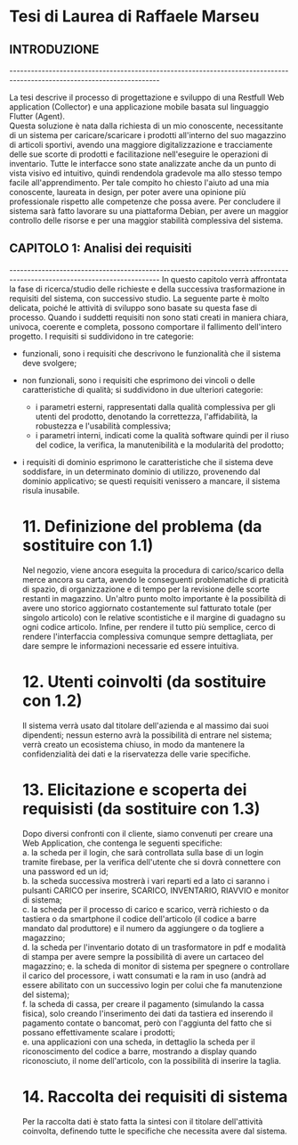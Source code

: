 <h1> Tesi di Laurea di Raffaele Marseu</h1>

<h2> INTRODUZIONE </h2>
------------------------------------------------------------------------------------------------------------------------

La tesi descrive il processo di progettazione e sviluppo di una Restfull Web application (Collector) e una applicazione mobile basata sul linguaggio Flutter (Agent).  
Questa soluzione è nata dalla richiesta di un mio conoscente, necessitante di un sistema per caricare/scaricare i prodotti all'interno del suo magazzino di articoli sportivi, avendo una maggiore digitalizzazione e tracciamente delle sue scorte di prodotti e facilitazione nell'eseguire le operazioni di inventario. Tutte le interfacce sono state analizzate anche da un punto di vista visivo ed intuitivo, quindi rendendola gradevole ma allo stesso tempo facile all'apprendimento. Per tale compito ho chiesto l'aiuto ad una mia conoscente, laureata in design, per poter avere una opinione più professionale rispetto alle competenze che possa avere. Per concludere il sistema sarà fatto lavorare su una piattaforma Debian, per avere un maggior controllo delle risorse e per una maggior stabilità complessiva del sistema.

<h2> CAPITOLO 1: Analisi dei requisiti </h2>
------------------------------------------------------------------------------------------------------------------------
In questo capitolo verrà affrontata la fase di ricerca/studio delle richieste e della successiva trasformazione in requisiti del sistema, con successivo studio.  
La seguente parte è molto delicata, poiché le attività di sviluppo sono basate su questa fase di processo.
Quando i suddetti requisiti non sono stati creati in maniera chiara, univoca, coerente e completa, possono comportare il fallimento dell'intero progetto.
I requisiti si suddividono in tre categorie:  

- funzionali, sono i requisiti che descrivono le funzionalità che il sistema deve svolgere;
- non funzionali, sono i requisiti che esprimono dei vincoli o delle caratteristiche di qualità; si suddividono in due ulteriori categorie:
    - i parametri esterni, rappresentati dalla qualità complessiva per gli utenti del prodotto, denotando la correttezza, l'affidabilità, la robustezza e l'usabilità complessiva;
    - i parametri interni, indicati come la qualità software quindi per il riuso del codice, la verifica, la manutenibilità e la modularità del prodotto;
- i requisiti di dominio esprimono le caratteristiche che il sistema deve soddisfare, in un determinato dominio di utilizzo, provenendo dal dominio applicativo; se questi requisiti venissero a mancare, il sistema risula inusabile.

    # 11. Definizione del problema (da sostituire con 1.1)  

    Nel negozio, viene ancora eseguita la procedura di carico/scarico della merce ancora su carta, avendo le conseguenti problematiche di praticità di spazio, di organizzazione e di tempo per la revisione delle scorte restanti in magazzino. Un'altro punto molto importante è la possibilità di avere uno storico aggiornato costantemente sul fatturato totale (per singolo articolo) con le relative scontistiche e il margine di guadagno su ogni codice articolo. Infine, per rendere il tutto più semplice, cerco di rendere l'interfaccia complessiva comunque sempre dettagliata, per dare sempre le informazioni necessarie ed essere intuitiva.

    # 12. Utenti coinvolti (da sostituire con 1.2)  

    Il sistema verrà usato dal titolare dell'azienda e al massimo dai suoi dipendenti; nessun esterno avrà la possibilità di entrare nel sistema; verrà creato un ecosistema chiuso, in modo da mantenere la confidenzialità dei dati e la riservatezza delle varie specifiche.

    # 13. Elicitazione e scoperta dei requisisti (da sostituire con 1.3)  

    Dopo diversi confronti con il cliente, siamo convenuti per creare una Web Application, che contenga le seguenti specifiche:  
    a. la scheda per il login, che sarà controllata sulla base di un login tramite firebase, per la verifica dell'utente che si dovrà connettere con una password ed un id;  
    b. la scheda successiva mostrerà i vari reparti ed a lato ci saranno i pulsanti CARICO per inserire, SCARICO, INVENTARIO, RIAVVIO e monitor di sistema;   
    c. la scheda per il processo di carico e scarico, verrà richiesto o da tastiera o da smartphone il codice dell'articolo (il codice a barre mandato dal produttore) e il numero da aggiungere o da togliere a magazzino;  
    d. la scheda per l'inventario dotato di un trasformatore in pdf e modalità di stampa per avere sempre la possibilità di avere un cartaceo del magazzino;
    e. la scheda di monitor di sistema per spegnere o controllare il carico del processore, i watt consumati e la ram in uso (andrà ad essere abilitato con un successivo login per colui che fa manutenzione del sistema);  
    f. la scheda di cassa, per creare il pagamento (simulando la cassa fisica), solo creando l'inserimento dei dati da tastiera ed inserendo il pagamento contate o bancomat, però con l'aggiunta del fatto che si possano effettivamente scalare i prodotti;  
    e. una applicazioni con una scheda, in dettaglio la scheda per il riconoscimento del codice a barre, mostrando a display quando riconosciuto, il nome dell'articolo, con la possibilità di inserire la taglia.

    # 14. Raccolta dei requisiti di sistema  

    Per la raccolta dati è stato fatta la sintesi con il titolare dell'attività coinvolta, definendo tutte le specifiche che necessita avere dal sistema.  
    